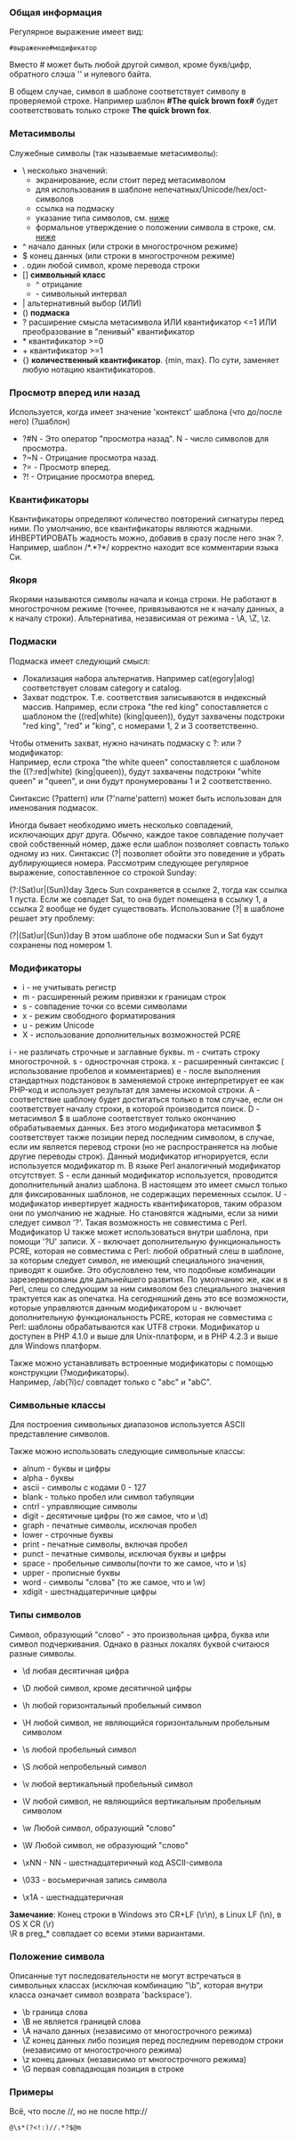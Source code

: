 ﻿### Общая информация

Регулярное выражение имеет вид:

	#выражение#модификатор

Вместо # может быть любой другой символ, кроме букв/цифр, обратного слэша '\' и нулевого байта.

В общем случае, символ в шаблоне соответствует символу в проверяемой строке. Например шаблон **#The quick brown fox#**
будет соответствовать только строке **The quick brown fox**.


### Метасимволы

Служебные символы (так называемые метасимволы):

- \ несколько значений:
	- экранирование, если стоит перед метасимволом
	- для использования в шаблоне непечатных/Unicode/hex/oct-символов
	- ссылка на подмаску
	- указание типа символов, см. [ниже](/doc/?book=checking#типы-символов)
	- формальное утверждение о положении символа в строке, см. [ниже](/doc/?book=checking#положение-символа)
- ^ начало данных (или строки в многострочном режиме)
- $ конец данных (или строки в многострочном режиме)
- . один любой символ, кроме перевода строки
- [] **символьный класс**
	- ^ отрицание
	- \- символьный интервал
- | альтернативный выбор (ИЛИ)
- () **подмаска**
- ? расширение смысла метасимвола ИЛИ квантификатор <=1 ИЛИ преобразование в "ленивый" квантификатор
- \* квантификатор >=0
- \+ квантификатор >=1
- {} **количественный квантификатор**. {min, max}. По сути, заменяет любую нотацию квантификаторов.


### Просмотр вперед или назад

Используется, когда имеет значение 'контекст' шаблона (что до/после него)
(?шаблон)

- ?#N - Это оператор "просмотра назад". N - число символов для просмотра.
- ?~N - Отрицание просмотра назад.
- ?= - Просмотр вперед.
- ?! - Отрицание просмотра вперед.


### Квантификаторы

Квантификаторы определяют количество повторений сигнатуры перед ними.
По умолчанию, все квантификаторы являются жадными.
ИНВЕРТИРОВАТЬ жадность можно, добавив в сразу после него знак ?.
Например, шаблон /\*.*?\*/ корректно находит все комментарии языка Си. 


### Якоря

Якорями называются символы начала и конца строки. Не работают в многострочном режиме (точнее, привязываются
не к началу данных, а к началу строки). Альтернатива, независимая от режима - \A, \Z, \z.

### Подмаски

Подмаска имеет следующий смысл:

- Локализация набора альтернатив. Например cat(egory|alog) соответствует словам category и catalog.
- Захват подстрок. Т.е. соответствия записываются в индексный массив.
Например, если строка "the red king" сопоставляется с шаблоном the ((red|white) (king|queen)),
будут захвачены подстроки "red king", "red" и "king", с номерами 1, 2 и 3 соответственно.

Чтобы отменить захват, нужно начинать подмаску с ?: или ?модификатор:  
Например, если строка "the white queen" сопоставляется с шаблоном the ((?:red|white) (king|queen)),
будут захвачены подстроки "white queen" и "queen", и они будут пронумерованы 1 и 2 соответственно.

Синтаксис  (?<name>pattern) или (?'name'pattern) может быть использован для именования подмасок.

Иногда бывает необходимо иметь несколько совпадений, исключающих друг друга.
Обычно, каждое такое совпадение получает свой собственный номер,
даже если шаблон позволяет совпасть только одному из них.
Синтаксис (?| позволяет обойти это поведение и убрать дублирующиеся номера.
Рассмотрим следующее регулярное выражение, сопоставленное со строкой Sunday:

(?:(Sat)ur|(Sun))day
Здесь Sun сохраняется в ссылке 2, тогда как ссылка 1 пуста. Если же совпадет Sat,
то она будет помещена в ссылку 1, а ссылка 2 вообще не будет существовать. Использование (?| в шаблоне решает эту проблему:

(?|(Sat)ur|(Sun))day
В этом шаблоне обе подмаски Sun и Sat будут сохранены под номером 1.

### Модификаторы

- i - не учитывать регистр
- m - расширенный режим привязки к границам строк
- s - совпадение точки со всеми символами
- x - режим свободного форматирования
- u - режим Unicode
- X - использование дополнительных возможностей PCRE

i - не различать строчные и заглавные буквы.
m - считать строку многострочной.
s - однострочная строка.
x - расширенный синтаксис ( использование пробелов и комментариев)
e - после выполнения стандартных подстановок в заменяемой строке интерпретирует ее как PHP-код и использует результат для замены искомой строки. 
A - соответствие шаблону будет достигаться только в том случае, если он соответствует началу строки, в которой производится поиск.
D - метасимвол $ в шаблоне соответствует только окончанию обрабатываемых данных. Без этого модификатора метасимвол $ соответствует также позиции перед последним символом, в случае, если им является перевод строки (но не распространяется на любые другие переводы строк). Данный модификатор игнорируется, если используется модификатор m. В языке Perl аналогичный модификатор отсутствует.
S - если данный модификатор используется, проводится дополнительный анализ шаблона. В настоящем это имеет смысл только для фиксированных шаблонов, не содержащих переменных ссылок.
U - модификатор инвертирует жадность квантификаторов, таким образом они по умолчанию не жадные. Но становятся жадными, если за ними следует символ '?'. Такая возможность не совместима с Perl. Модификатор U также может использоваться внутри шаблона, при помощи '?U' записи.
X - включает дополнительную функциональность PCRE, которая не совместима с Perl: любой обратный слеш в шаблоне, за которым следует символ, не имеющий специального значения, приводят к ошибке. Это обусловлено тем, что подобные комбинации зарезервированы для дальнейшего развития. По умолчанию же, как и в Perl, слеш со следующим за ним символом без специального значения трактуется как as опечатка. На сегодняшний день это все возможности, которые управляются данным модификатором
u - включает дополнительную функциональность PCRE, которая не совместима с Perl: шаблоны обрабатываются как UTF8 строки. Модификатор u доступен в PHP 4.1.0 и выше для Unix-платформ, и в PHP 4.2.3 и выше для Windows платформ.

Также можно устанавливать встроенные модификаторы с помощью конструкции (?модификаторы).  
Например, /ab(?i)c/ совпадет только с "abc" и "abC".

### Символьные классы

Для построения символьных диапазонов используется ASCII представление символов.

Также можно использовать следующие символьные классы:

* alnum - буквы и цифры
* alpha - буквы
* ascii - символы с кодами 0 - 127
* blank - только пробел или символ табуляции
* cntrl - управляющие символы
* digit - десятичные цифры (то же самое, что и \d)
* graph - печатные символы, исключая пробел
* lower - строчные буквы
* print - печатные символы, включая пробел
* punct - печатные символы, исключая буквы и цифры
* space - пробельные символы(почти то же самое, что и \s)
* upper - прописные буквы
* word - символы "слова" (то же самое, что и \w)
* xdigit - шестнадцатеричные цифры

### Типы символов

Символ, образующий "слово" - это произвольная цифра, буква или символ подчеркивания. Однако в разных локалях  буквой считаюся разные символы.

- \d любая десятичная цифра
- \D любой символ, кроме десятичной цифры
- \h любой горизонтальный пробельный символ
- \H любой символ, не являющийся горизонтальным пробельным символом
- \s любой пробельный символ
- \S любой непробельный символ
- \v любой вертикальный пробельный символ
- \V любой символ, не являющийся вертикальным пробельным символом
- \w Любой символ, образующий "слово"
- \W Любой символ, не образующий "слово"

- \xNN - NN - шестнадцатеричный код ASCII-символа
- \033 - восьмеричная запись символа
- \x1A - шестнадцатеричная

**Замечание**: Конец строки в Windows это CR+LF (\r\n), в Linux LF (\n), в OS X CR (\r)  
\R в preg_* совпадает со всеми этими вариантами.

### Положение символа

Описанные тут последовательности не могут встречаться в символьных классах (исключая комбинацию "\b", которая внутри класса означает символ возврата 'backspace').

- \b граница слова
- \B не является границей слова
- \A начало данных (независимо от многострочного режима)
- \Z конец данных либо позиция перед последним переводом строки (независимо от многострочного режима)
- \z конец данных (независимо от многострочного режима)
- \G первая совпадающая позиция в строке


### Примеры

Всё, что после //, но не после http://

	@\s*(?<!:)//.*?$@m